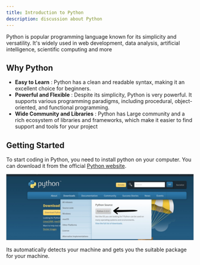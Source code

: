 ```yaml
---
title: Introduction to Python
description: discussion about Python
---
```


Python is popular programming language known for its simplicity and versatility. It's widely used in web development, data analysis, artificial intelligence, scientific computing and more

## Why Python

- **Easy to Learn** : Python has a clean and readable syntax, making it an excellent choice for beginners.
- **Powerful and Flexible** : Despite its simplicity, Python is very powerful. It supports various programming paradigms, including procedural, object-oriented, and functional programming.
- **Wide Community and Libraries** : Python has Large community and a rich ecosystem of libraries and frameworks, which make it easier to find support and tools for your project


## Getting Started

To start coding in Python, you need to install python on your computer. You can download it from the official [Python website](https://www.python.org/downloads/).

![python download image](./../../docs//main/python/python1.jpeg)

Its automatically detects your machine and gets you the suitable package for your machine.


